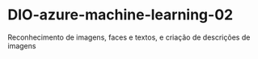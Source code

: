 # DIO-azure-machine-learning-02
Reconhecimento de imagens, faces e textos, e criação de descrições de imagens
